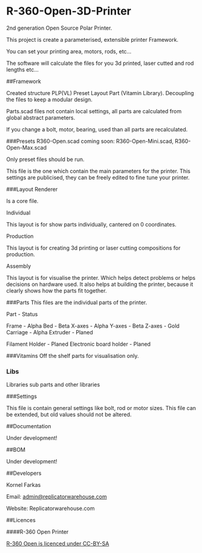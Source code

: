 R-360-Open-3D-Printer
=====================

2nd generation Open Source Polar Printer. 

This project is create a parameterised, extensible printer Framework.

You can set your printing area, motors, rods, etc...

The software will calculate the files for you 3d printed, laser cutted and rod lengths etc...

##Framework

Created structure PLP(VL) Preset Layout Part (Vitamin Library).
Decoupling the files to keep a modular design.

Parts.scad files not contain local settings, all parts are calculated from global abstract parameters.

If you change a bolt, motor, bearing, used than all parts are recalculated.


###Presets
R360-Open.scad
coming soon: R360-Open-Mini.scad, R360-Open-Max.scad

Only preset files should be run.

This file is the one which contain the main parameters for the printer.
This settings are publicised, they can be freely edited to fine tune your printer.

###Layout
Renderer

Is a core file.

Individual

This layout is for show parts individually, cantered on 0 coordinates.

Production

This layout is for creating 3d printing or laser cutting compositions for production.

Assembly

This layout is for visualise the printer. Which helps detect problems or helps decisions on hardware used.
It also helps at building the printer, because it clearly shows how the parts fit together.

###Parts
This files are the individual parts of the printer.

Part - Status

Frame - Alpha
Bed - Beta
X-axes - Alpha
Y-axes - Beta
Z-axes - Gold
Carriage - Alpha
Extruder - Planed

Filament Holder - Planed
Electronic board holder - Planed

###Vitamins
Off the shelf parts for visualisation only.

### Libs
Libraries sub parts and other libraries

###Settings

This file is contain general settings like bolt, rod or motor sizes.
This file can be extended, but old values should not be altered.


##Documentation

Under development!

##BOM

Under development!

##Developers

Kornel Farkas 

Email: admin@replicatorwarehouse.com 

Website: Replicatorwarehouse.com

##Licences

####R-360 Open Printer 

[R-360 Open is licenced under CC-BY-SA](http://creativecommons.org/licenses/by-sa/3.0/)